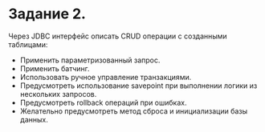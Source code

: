 # Задание 2. 
Через JDBC интерфейс описать CRUD операции с созданными таблицами:

* Применить параметризованный запрос.
* Применить батчинг.
* Использовать ручное управление транзакциями.
* Предусмотреть использование savepoint при выполнении логики из нескольких запросов.
* Предусмотреть rollback операций при ошибках.
* Желательно предусмотреть метод сброса и инициализации базы данных.